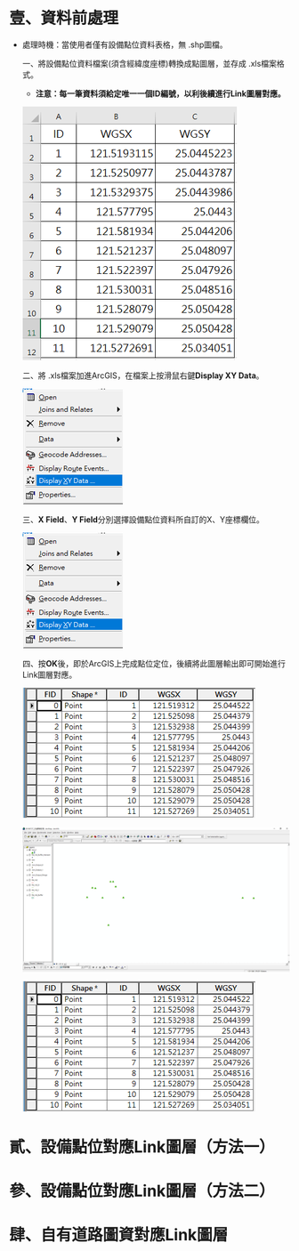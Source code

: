 # 壹、資料前處理

* 處理時機：當使用者僅有設備點位資料表格，無 .shp圖檔。

  一、將設備點位資料檔案(須含經緯度座標)轉換成點圖層，並存成 .xls檔案格式。
  
     * **注意：每一筆資料須給定唯一一個ID編號，以利後續進行Link圖層對應。**
     
     
     ![圖1 原始資料範例檔](0/0-1.png)
     
  
  二、將 .xls檔案加進ArcGIS，在檔案上按滑鼠右鍵**Display XY Data**。
  
  
     ![圖2 功能清單之一](0/0-2.png)
     
  
  三、**X Field**、**Y Field**分別選擇設備點位資料所自訂的X、Y座標欄位。
  
  
     ![圖3 Display XY Data功能視窗](0/0-2.png)
     
  
  四、按**OK**後，即於ArcGIS上完成點位定位，後續將此圖層輸出即可開始進行Link圖層對應。
  
  
     ![圖4 功能清單之二](0/0-4.png)
     
     
     ![圖5 設備點位產出結果示意圖](0/0-5.png)
     
     
     ![圖6 設備點位產出圖層之屬性資料](0/0-6.png)
  

# 貳、設備點位對應Link圖層（方法一）

# 參、設備點位對應Link圖層（方法二）

# 肆、自有道路圖資對應Link圖層
